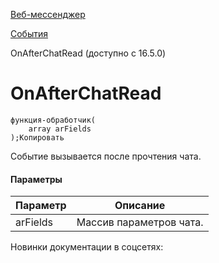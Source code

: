 [Веб-мессенджер](/api_help/im/index.php)

[События](/api_help/im/events/index.php)

OnAfterChatRead (доступно с 16.5.0)

OnAfterChatRead
===============

```
функция-обработчик(
	array arFields 
);Копировать
```

Событие вызывается после прочтения чата.

#### Параметры

| Параметр | Описание |
| --- | --- |
| arFields | Массив параметров чата. |

Новинки документации в соцсетях: